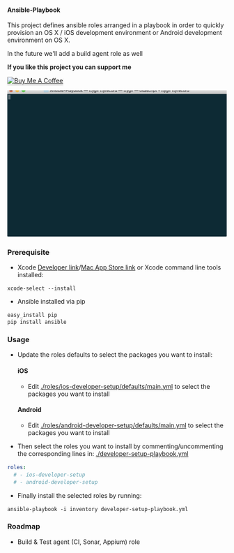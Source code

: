 #### Ansible-Playbook

This project defines ansible roles arranged in a playbook in order to quickly
provision an OS X / iOS development environment or Android development environment on OS X.

In the future we'll add a build agent role as well

**If you like this project you can support me**  

<a href="https://www.buymeacoffee.com/mrcloud" target="_blank"><img src="https://www.buymeacoffee.com/assets/img/custom_images/white_img.png" alt="Buy Me A Coffee" style="height: 41px !important;width: 174px !important;box-shadow: 0px 3px 2px 0px rgba(190, 190, 190, 0.5) !important;-webkit-box-shadow: 0px 3px 2px 0px rgba(190, 190, 190, 0.5) !important;" ></a>


![gif](./docs/example.gif)

### Prerequisite

- Xcode [Developer link](https://developer.apple.com/downloads)/[Mac App Store link](https://itunes.apple.com/us/app/xcode/id497799835) or Xcode command line tools installed:

```shell
xcode-select --install
```


- Ansible installed via pip

```shell
easy_install pip
pip install ansible
```

### Usage

- Update the roles defaults to select the packages you want to install:

  #### iOS
  - Edit [./roles/ios-developer-setup/defaults/main.yml](./roles/ios-developer-setup/defaults/main.yml) to select the packages you want to install

  #### Android
  - Edit [./roles/android-developer-setup/defaults/main.yml](./roles/android-developer-setup/defaults/main.yml) to select the packages you want to install


- Then select the roles you want to install by commenting/uncommenting the corresponding lines in: [./developer-setup-playbook.yml](./developer-setup-playbook.yml)
```yaml
roles:
  # - ios-developer-setup
  # - android-developer-setup
```

- Finally install the selected roles by running:
```shell
ansible-playbook -i inventory developer-setup-playbook.yml
```



### Roadmap

- Build & Test agent (CI, Sonar, Appium) role
